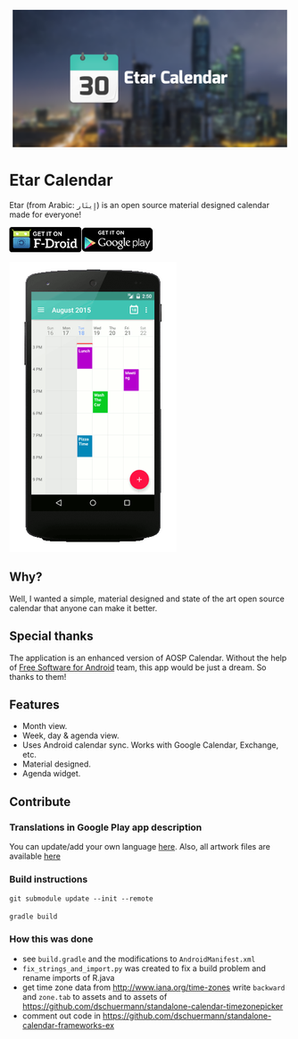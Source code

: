 ![Etar Calendar](metadata/en-US/images/featureGraphic.png)
# Etar Calendar
Etar (from Arabic:  `إِيتَار`)  is an open source material designed calendar made for everyone!

[![](metadata/en_fdroid.png)](https://f-droid.org/packages/ws.xsoh.etar/)[![](metadata/en_google_play.png)](https://play.google.com/store/apps/details?id=ws.xsoh.etar)

![Etar Calendar](metadata/animation.gif)

## Why?
Well, I wanted a simple, material designed and state of the art open source calendar that anyone can make it better.

## Special thanks

The application is an enhanced version of AOSP Calendar. Without the help of
[Free Software for Android](https://github.com/Free-Software-for-Android/Standalone-Calendar) team, 
this app would be just a dream. So thanks to them!

## Features
- Month view.
- Week, day & agenda view.
- Uses Android calendar sync. Works with Google Calendar, Exchange, etc.
- Material designed.
- Agenda widget.

## Contribute
### Translations in Google Play app description
You can update/add your own language [here](metadata). Also, all artwork files are available [here](metadata)

### Build instructions
```
git submodule update --init --remote

gradle build
```

### How this was done
- see ``build.gradle`` and the modifications to ``AndroidManifest.xml``
- ``fix_strings_and_import.py`` was created to fix a build problem and rename imports of R.java
- get time zone data from http://www.iana.org/time-zones write ``backward`` and ``zone.tab`` to assets and to assets of https://github.com/dschuermann/standalone-calendar-timezonepicker
- comment out code in https://github.com/dschuermann/standalone-calendar-frameworks-ex
